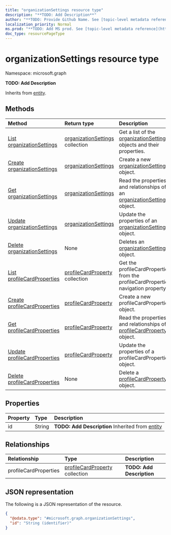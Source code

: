 ```yaml
---
title: "organizationSettings resource type"
description: "**TODO: Add Description**"
author: "**TODO: Provide Github Name. See [topic-level metadata reference](https://msgo.azurewebsites.net/add/document/guidelines/metadata.html#topic-level-metadata)**"
localization_priority: Normal
ms.prod: "**TODO: Add MS prod. See [topic-level metadata reference](https://msgo.azurewebsites.net/add/document/guidelines/metadata.html#topic-level-metadata)**"
doc_type: resourcePageType
---
```


# organizationSettings resource type

Namespace: microsoft.graph

**TODO: Add Description**


Inherits from [entity](../resources/entity.md).

## Methods
|Method|Return type|Description|
|:---|:---|:---|
|[List organizationSettings](../api/organizationsettings-list.md)|[organizationSettings](../resources/organizationsettings.md) collection|Get a list of the [organizationSettings](../resources/organizationsettings.md) objects and their properties.|
|[Create organizationSettings](../api/organizationsettings-create.md)|[organizationSettings](../resources/organizationsettings.md)|Create a new [organizationSettings](../resources/organizationsettings.md) object.|
|[Get organizationSettings](../api/organizationsettings-get.md)|[organizationSettings](../resources/organizationsettings.md)|Read the properties and relationships of an [organizationSettings](../resources/organizationsettings.md) object.|
|[Update organizationSettings](../api/organizationsettings-update.md)|[organizationSettings](../resources/organizationsettings.md)|Update the properties of an [organizationSettings](../resources/organizationsettings.md) object.|
|[Delete organizationSettings](../api/organizationsettings-delete.md)|None|Deletes an [organizationSettings](../resources/organizationsettings.md) object.|
|[List profileCardProperties](../api/organizationsettings-list-profilecardproperties.md)|[profileCardProperty](../resources/profilecardproperty.md) collection|Get the profileCardProperties from the profileCardProperties navigation property.|
|[Create profileCardProperties](../api/organizationsettings-post-profilecardproperties.md)|[profileCardProperty](../resources/profilecardproperty.md)|Create a new profileCardProperties object.|
|[Get profileCardProperties](../api/organizationsettings-get-profilecardproperty.md)|[profileCardProperty](../resources/profilecardproperty.md)|Read the properties and relationships of a [profileCardProperty](../resources/profilecardproperty.md) object.|
|[Update profileCardProperties](../api/organizationsettings-update-profilecardproperties.md)|[profileCardProperty](../resources/profilecardproperty.md)|Update the properties of a profileCardProperties object.|
|[Delete profileCardProperties](../api/organizationsettings-delete-profilecardproperties.md)|None|Delete a [profileCardProperty](../resources/profilecardproperty.md) object.|

## Properties
|Property|Type|Description|
|:---|:---|:---|
|id|String|**TODO: Add Description** Inherited from [entity](../resources/entity.md)|

## Relationships
|Relationship|Type|Description|
|:---|:---|:---|
|profileCardProperties|[profileCardProperty](../resources/profilecardproperty.md) collection|**TODO: Add Description**|

## JSON representation
The following is a JSON representation of the resource.
<!-- {
  "blockType": "resource",
  "keyProperty": "id",
  "@odata.type": "microsoft.graph.organizationSettings",
  "baseType": "microsoft.graph.entity",
  "openType": false
}
-->
``` json
{
  "@odata.type": "#microsoft.graph.organizationSettings",
  "id": "String (identifier)"
}
```

